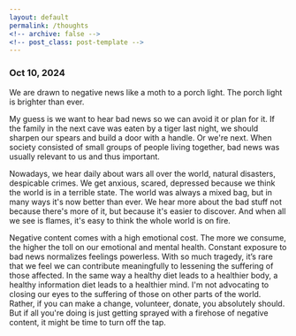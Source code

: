 ```yaml
---
layout: default
permalink: /thoughts
<!-- archive: false -->
<!-- post_class: post-template -->
---
```


### Oct 10, 2024

We are drawn to negative news like a moth to a porch light. The porch light is brighter than ever.

My guess is we want to hear bad news so we can avoid it or plan for it. If the family in the next cave was eaten by a tiger last night, we should sharpen our spears and build a door with a handle. Or we're next. When society consisted of small groups of people living together, bad news was usually relevant to us and thus important.

Nowadays, we hear daily about wars all over the world, natural disasters, despicable crimes. We get anxious, scared, depressed because we think the world is in a terrible state. The world was always a mixed bag, but in many ways it's now better than ever. We hear more about the bad stuff not because there's more of it, but because it's easier to discover. And when all we see is flames, it's easy to think the whole world is on fire.

Negative content comes with a high emotional cost. The more we consume, the higher the toll on our emotional and mental health. Constant exposure to bad news normalizes feelings powerless. With so much tragedy, it’s rare that we feel we can contribute meaningfully to lessening the suffering of those affected. In the same way a healthy diet leads to a healthier body, a healthy information diet leads to a healthier mind. I'm not advocating to closing our eyes to the suffering of those on other parts of the world. Rather, if you can make a change, volunteer, donate, you absolutely should. But if all you're doing is just getting sprayed with a firehose of negative content, it might be time to turn off the tap. 


